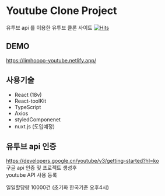 # Youtube Clone Project

유투브 api 를 이용한 유투브 클론 사이트
[![Hits](https://hits.seeyoufarm.com/api/count/incr/badge.svg?url=https%3A%2F%2Fgithub.com%2Flimhoooo%2Freact-youtube&count_bg=%2379C83D&title_bg=%23555555&icon=&icon_color=%23E7E7E7&title=hits&edge_flat=false)](https://hits.seeyoufarm.com)

## DEMO

https://limhoooo-youtube.netlify.app/<br/>

## 사용기술

- React (18v) <br>
- React-toolKit <br>
- TypeScript <br>
- Axios <br>
- styledComponenet<br>
- nuxt.js (도입예정)<br>

## 유투브 api 인증

https://developers.google.cn/youtube/v3/getting-started?hl=ko <br>
구글 api 인증 및 프로젝트 생성후 <br>
youtube API 사용 등록 <br>

일일할당량 10000건 (초기화 한국기준 오후4시)
